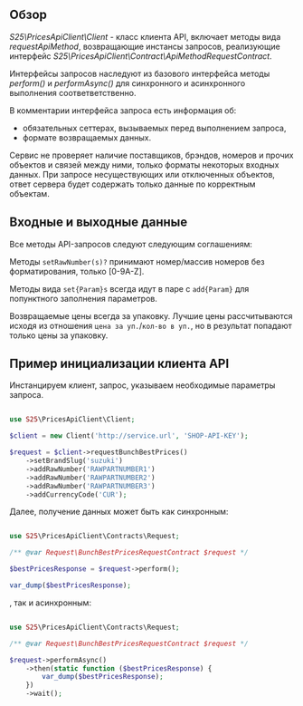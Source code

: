 ## Обзор

_S25\PricesApiClient\Client_ - класс клиента API, включает методы вида _requestApiMethod_,
возвращающие инстансы запросов, реализующие интерфейс _S25\PricesApiClient\Contract\ApiMethodRequestContract_.

Интерфейсы запросов наследуют из базового интерфейса методы _perform()_ и _performAsync()_
для синхронного и асинхронного выполнения соответветственно.

В комментарии интерфейса запроса есть информация об:
* обязательных сеттерах, вызываемых перед выполнением запроса,
* формате возвращаемых данных.

Сервис не проверяет наличие поставщиков, брэндов, номеров и прочих объектов и связей между ними,
 только форматы некоторых входных данных.
При запросе несуществующих или отключенных объектов,
 ответ сервера будет содержать только данные по корректным объектам.


## Входные и выходные данные

Все методы API-запросов следуют следующим соглашениям:

Методы `setRawNumber(s)?` принимают номер/массив номеров без форматирования, только [0-9A-Z].

Методы вида `set{Param}s` всегда идут в паре с `add{Param}` для попунктного заполнения параметров.

Возвращаемые цены всегда за упаковку.
Лучшие цены рассчитываются исходя из отношения `цена за уп.`/`кол-во в уп.`,
но в результат попадают только цены за упаковку.


## Пример инициализации клиента API

Инстанцируем клиент, запрос, указываем необходимые параметры запроса.

```php

use S25\PricesApiClient\Client;

$client = new Client('http://service.url', 'SHOP-API-KEY');

$request = $client->requestBunchBestPrices()
    ->setBrandSlug('suzuki')
    ->addRawNumber('RAWPARTNUMBER1')
    ->addRawNumber('RAWPARTNUMBER2')
    ->addRawNumber('RAWPARTNUMBER3')
    ->addCurrencyCode('CUR');

```

Далее, получение данных может быть как синхронным:

```php

use S25\PricesApiClient\Contracts\Request;

/** @var Request\BunchBestPricesRequestContract $request */

$bestPricesResponse = $request->perform();

var_dump($bestPricesResponse);

```

, так и асинхронным:

```php

use S25\PricesApiClient\Contracts\Request;

/** @var Request\BunchBestPricesRequestContract $request */

$request->performAsync()
    ->then(static function ($bestPricesResponse) {
        var_dump($bestPricesResponse);
    })
    ->wait();

```